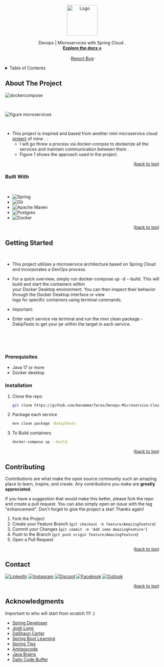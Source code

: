 <br><br><br>
<a  align="center" name="readme-top"></a>


<!--  PROJECT LLOGO -->
<br />
<div align="center">
    <img src="https://github.com/user-attachments/assets/93433dcf-f7e7-4f96-9777-a90d18ff10c6" alt="Logo" width="100" height="100">


  <p align="center">
     Devops | Microservices with Spring Cloud .
    <br />
    <a href="https://github.com/benammarfares/Devops-Microservice-Cloud"><strong>Explore the docs »</strong></a>
    <br />
    <br />
    ·
    <a href="https://github.com/benammarfares/Devops-Microservice-Cloud/issues/new?labels=bug&template=bug-report---.md">Report Bug</a>
    ·
  </p>
</div>



<!-- TABLEE OF CONTENTS -->
<!-- TABLEE OF CONTENTS -->
<details>
  <summary>Table of Contents</summary>
  <ol>
    <li>
      <a href="#about-the-project">About The Project</a>
      <ul>
        <li><a href="#built-with">Built With</a></li>
      </ul>
    </li>
    <li>
      <a href="#getting-started">Getting Started</a>
      <ul>
        <li><a href="#prerequisites">Prerequisites</a></li>
        <li><a href="#installation">Installation</a></li>
      </ul>
    </li>
    <li><a href="#contributing">Contributing</a></li>
    <li><a href="#contact">Contact</a></li>
    <li><a href="#acknowledgments">Acknowledgments</a></li>
  </ol>
</details>



<!-- ABOUT THE PROJECT -->
## About The Project
![dockercompose](https://github.com/user-attachments/assets/670bcd51-19d1-4900-97ad-995aa3e23651)

<br>

![figure microservices](https://github.com/user-attachments/assets/dae8b927-fc8f-489b-976e-1eaa8186bc95)

<br>

* This project is inspired and based from another mini microservice cloud [project](https://github.com/benammarfares/Assurance-MicroService) of mine . :<br> 
  * I will go threw a process via docker-compse to dockerize all the services and maintain communication between them .<br>
  * Figure 1 shows the approach used in the project.<br>



    
<p align="right">(<a href="#readme-top">back to top</a>)</p>



### Built With
<br>

* ![Spring](https://img.shields.io/badge/spring-%236DB33F.svg?style=for-the-badge&logo=spring&logoColor=white)
* ![Git](https://img.shields.io/badge/git-%23F05033.svg?style=for-the-badge&logo=git&logoColor=white)
* ![Apache Maven](https://img.shields.io/badge/Apache%20Maven-C71A36?style=for-the-badge&logo=Apache%20Maven&logoColor=white)
* ![Postgres](https://img.shields.io/badge/postgres-%23316192.svg?style=for-the-badge&logo=postgresql&logoColor=white)
* ![Docker](https://img.shields.io/badge/docker-%230db7ed.svg?style=for-the-badge&logo=docker&logoColor=white)



<p align="right">(<a href="#readme-top">back to top</a>)</p>



<!-- GETTING STARTED -->
## Getting Started
<br>

* This project utilizes a microservice architecture based on Spring Cloud and incorporates a DevOps process. <br>

* For a quick overview, simply run docker-compose up -d --build. This will build and start the containers within <br>
  your Docker Desktop environment. You can then inspect their behavior through the Docker Desktop interface or view<br>
  logs for specific containers using terminal commands.

 * Important: <br>
 * Enter each service via terminal and run the mvn clean package -DskipTests to get your jar within the target in each service.

<br><br><br>
    

### Prerequisites

* Java 17 or more
* Docker desktop 

### Installation

1. Clone the repo
   ```sh
   git clone https://github.com/benammarfares/Devops-Microservice-Cloud.git
   ```
2. Package each service
   ```sh
   mvn clean package -DskipTests
   ```   
3. To Build containers
   ```sh
   docker-compose up --build
   ```   
<p align="right">(<a href="#readme-top">back to top</a>)</p>


<!-- CONTRIBUTING -->
## Contributing

Contributions are what make the open source community such an amazing place to learn, inspire, and create. Any contributions you make are **greatly appreciated**.

If you have a suggestion that would make this better, please fork the repo and create a pull request. You can also simply open an issue with the tag "enhancement".
Don't forget to give the project a star! Thanks again!

1. Fork the Project
2. Create your Feature Branch (`git checkout -b feature/AmazingFeature`)
3. Commit your Changes (`git commit -m 'Add some AmazingFeature'`)
4. Push to the Branch (`git push origin feature/AmazingFeature`)
5. Open a Pull Request

<p align="right">(<a href="#readme-top">back to top</a>)</p>


<!-- CONTACT -->
## Contact

 <a href="https://www.linkedin.com/in/fares-ben-ammar-14b8b3226/">
                <img alt="LinkedIn" title="Discord" src="https://img.shields.io/badge/linkedin-%230077B5.svg?style=for-the-badge&logo=linkedin&logoColor=white"/></a> 
    <a href="https://www.instagram.com/fares.ben.ammar/?hl=fr">
                <img alt="Instagram" title="Instagram" src="https://img.shields.io/badge/Instagram-%23E4405F.svg?style=for-the-badge&logo=Instagram&logoColor=white"/></a>
        <a href="https://discord.gg/farou1747">
                    <img alt="Discord" title="Discord" src="https://img.shields.io/badge/Discord-%235865F2.svg?style=for-the-badge&logo=discord&logoColor=white"/></a> 
            <a href="https://facebook.com/https://www.facebook.com/faroutiti.benammar/">
                    <img alt="Facebook" title="Facebook" src="https://img.shields.io/badge/Facebook-%231877F2.svg?style=for-the-badge&logo=Facebook&logoColor=white"/></a> 
    <a href="mailto:benammar.Fares@esprit.tn">
    <img alt="Outlook" title="Outlook" src="https://img.shields.io/badge/Microsoft_Outlook-0078D4?style=for-the-badge&logo=microsoft-outlook&logoColor=white"/>



<p align="right">(<a href="#readme-top">back to top</a>)</p>



<!-- ACKNOWLEDGMENTS -->
## Acknowledgments

Important to who will start from scratch !!!! :)

- [Spring Developer](https://www.youtube.com/@SpringSourceDev)
- [Josh Long](https://www.youtube.com/@coffeesoftware)
- [DaShaun Carter](https://www.youtube.com/@dashaun)
- [Spring Boot Learning](https://www.youtube.com/@SpringBootLearning)
- [Spring Tips](https://www.youtube.com/playlist?list=PLgGXSWYM2FpPw8rV0tZoMiJYSCiLhPnOc)
- [Amigoscode](https://www.youtube.com/@amigoscode)
- [Java Brains](https://www.youtube.com/c/JavaBrainsChannel)
- [Daily Code Buffer](https://www.youtube.com/@DailyCodeBuffer)





